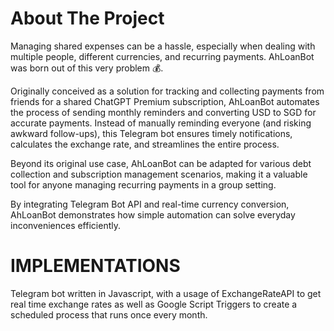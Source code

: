 # About The Project
Managing shared expenses can be a hassle, especially when dealing with multiple people, different currencies, and recurring payments. AhLoanBot was born out of this very problem 💰.

Originally conceived as a solution for tracking and collecting payments from friends for a shared ChatGPT Premium subscription, AhLoanBot automates the process of sending monthly reminders and converting USD to SGD for accurate payments. Instead of manually reminding everyone (and risking awkward follow-ups), this Telegram bot ensures timely notifications, calculates the exchange rate, and streamlines the entire process.

Beyond its original use case, AhLoanBot can be adapted for various debt collection and subscription management scenarios, making it a valuable tool for anyone managing recurring payments in a group setting.

By integrating Telegram Bot API and real-time currency conversion, AhLoanBot demonstrates how simple automation can solve everyday inconveniences efficiently.


# IMPLEMENTATIONS
Telegram bot written in Javascript, with a usage of ExchangeRateAPI to get real time exchange rates
as well as Google Script Triggers to create a scheduled process that runs once every month. 

